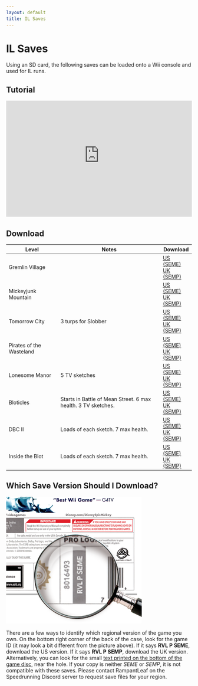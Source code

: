 ```yaml
---
layout: default
title: IL Saves
---
```


# IL Saves
Using an SD card, the following saves can be loaded onto a Wii console and used for IL runs.

## Tutorial
<iframe width="560" height="315" src="https://www.youtube-nocookie.com/embed/yfOyIR_o0Y8" title="YouTube video player" frameborder="0" allow="accelerometer; autoplay; clipboard-write; encrypted-media; gyroscope; picture-in-picture" style="width: 100%; max-width: 560px;" allowfullscreen></iframe>

## Download
<div class="article-table">
    <table>
        <thead>
            <tr>
                <th>Level</th>
                <th>Notes</th>
                <th>Download</th>
            </tr>
        </thead>
        <tbody>
            <tr>
                <td>Gremlin Village</td>
                <td></td>
                <td><a href="saves/us/gv.zip" download>US (SEME)</a><br><a href="saves/uk/gv.zip" download>UK (SEMP)</a></td>
            </tr>
            <tr>
                <td>Mickeyjunk Mountain</td>
                <td></td>
                <td><a href="saves/us/mjm.zip" download>US (SEME)</a><br><a href="saves/uk/mjm.zip" download>UK (SEMP)</a></td>
            </tr>
            <tr>
                <td>Tomorrow City</td>
                <td>3 turps for Slobber</td>
                <td><a href="saves/us/tc.zip" download>US (SEME)</a><br><a href="saves/uk/tc.zip" download>UK (SEMP)</a></td>
            </tr>
            <tr>
                <td>Pirates of the Wasteland</td>
                <td></td>
                <td><a href="saves/us/potw.zip" download>US (SEME)</a><br><a href="saves/uk/potw.zip" download>UK (SEMP)</a></td>
            </tr>
            <tr>
                <td>Lonesome Manor</td>
                <td>5 TV sketches</td>
                <td><a href="saves/us/lm.zip" download>US (SEME)</a><br><a href="saves/uk/lm.zip" download>UK (SEMP)</a></td>
            </tr>
            <tr>
                <td>Bloticles</td>
                <td>Starts in Battle of Mean Street. 6 max health. 3 TV sketches.</td>
                <td><a href="saves/us/bloticles.zip" download>US (SEME)</a><br><a href="saves/uk/bloticles.zip" download>UK (SEMP)</a></td>
            </tr>
            <tr>
                <td>DBC II</td>
                <td>Loads of each sketch. 7 max health.</td>
                <td><a href="saves/us/dbc2.zip" download>US (SEME)</a><br><a href="saves/uk/dbc2.zip" download>UK (SEMP)</a></td>
            </tr>
            <tr>
                <td>Inside the Blot</td>
                <td>Loads of each sketch. 7 max health.</td>
                <td><a href="saves/us/insideblot.zip" download>US (SEME)</a><br><a href="saves/uk/insideblot.zip" download>UK (SEMP)</a></td>
            </tr>
        </tbody>
    </table>
</div>

## Which Save Version Should I Download?
<img src="/site-images/game-id.png" class="article-image">

There are a few ways to identify which regional version of the game you own. On the bottom right corner of the back of the case, look for the game ID (it may look a bit different from the picture above). If it says **RVL P SEME**, download the US version. If it says **RVL P SEMP**, download the UK version. Alternatively, you can look for the small [text printed on the bottom of the game disc](/site-images/disc-back.jpg), near the hole. If your copy is neither *SEME* or *SEMP*, it is not compatible with these saves. Please contact RampantLeaf on the Speedrunning Discord server to request save files for your region. 